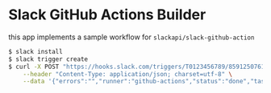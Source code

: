 # Slack GitHub Actions Builder

this app implements a sample workflow for `slackapi/slack-github-action`

```sh
$ slack install
$ slack trigger create
$ curl -X POST "https://hooks.slack.com/triggers/T0123456789/8591250761076/3eafdb8bac2ee3a79693e7dd68959e77" \
    --header "Content-Type: application/json; charset=utf-8" \
    --data '{"errors":"","runner":"github-actions","status":"done","task":"Downstream staging rollout"}'
```
